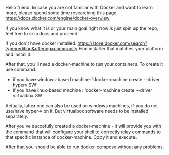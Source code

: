 Hello friend. In case you are not familiar with Docker and want to learn more, please spend
some time researching this page: https://docs.docker.com/engine/docker-overview

If you know what it is or your main goal right now is just spin up the repo, feel free
to skip docs and proceed.

If you don't have docker installed: https://store.docker.com/search?type=edition&offering=community
Find installer that matches your platform and install it.

After that, you'll need a docker-machine to run your containers.
To create it use command:
- if you have windows-based machine: 'docker-machine create --driver hyperv SW'
- if you have linux-based machine  : 'docker-machine create --driver virtualbox SW

Actually, latter one can also be used on windows machines, if you do not use/have hyper-v on it.
But virtualbox software needs to be installed separately.

After you've succefully created a docker-machine - it will provide you with the command that will
configure your shell to correctly relay commands to that specific instance of docker-machine.
Copy it and execute.

After that you should be able to run docker-compose without any problems.